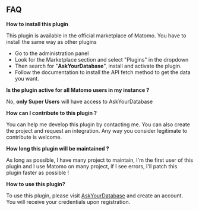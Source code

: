 ## FAQ

__How to install this plugin__

This plugin is available in the official marketplace of Matomo. You have to install the same way as other plugins

- Go to the administration panel
- Look for the Marketplace section and select "Plugins" in the dropdown
- Then search for "**AskYourDatabase**", install and activate the plugin.
- Follow the documentation to install the API fetch method to get the data you want.

__Is the plugin active for all Matomo users in my instance ?__

No, **only Super Users** will have access to AskYourDatabase

__How can I contribute to this plugin ?__

You can help me develop this plugin by contacting me. You can also create the project and request an integration. Any way you consider legitimate to contribute is welcome.

__How long this plugin will be maintained ?__

As long as possible, I have many project to maintain, I'm the first user of this plugin and I use Matomo on many project, if I see errors, I'll patch this plugin faster as possible !

__How to use this plugin?__

To use this plugin, please visit [AskYourDatabase](https://www.askyourdatabase.com/) and create an account. You will receive your credentials upon registration.
